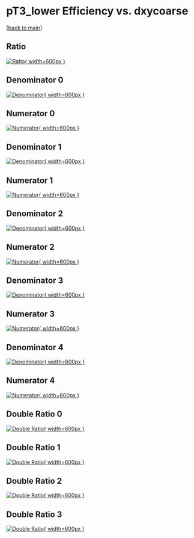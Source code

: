 # pT3_lower Efficiency vs. dxycoarse

[[back to main](./)]



## Ratio

[![Ratio](../mtv/var/pT3_lower_vtr_13_-1_eff_dxycoarse.png){ width=600px }](../mtv/var/pT3_lower_vtr_13_-1_eff_dxycoarse.pdf)

## Denominator 0

[![Denominator](../mtv/den/pT3_lower_vtr_13_-1_eff_dxycoarse_den0.png){ width=600px }](../mtv/den/pT3_lower_vtr_13_-1_eff_dxycoarse_den0.pdf)

## Numerator 0

[![Numerator](../mtv/num/pT3_lower_vtr_13_-1_eff_dxycoarse_num0.png){ width=600px }](../mtv/num/pT3_lower_vtr_13_-1_eff_dxycoarse_num0.pdf)

## Denominator 1

[![Denominator](../mtv/den/pT3_lower_vtr_13_-1_eff_dxycoarse_den1.png){ width=600px }](../mtv/den/pT3_lower_vtr_13_-1_eff_dxycoarse_den1.pdf)

## Numerator 1

[![Numerator](../mtv/num/pT3_lower_vtr_13_-1_eff_dxycoarse_num1.png){ width=600px }](../mtv/num/pT3_lower_vtr_13_-1_eff_dxycoarse_num1.pdf)

## Denominator 2

[![Denominator](../mtv/den/pT3_lower_vtr_13_-1_eff_dxycoarse_den2.png){ width=600px }](../mtv/den/pT3_lower_vtr_13_-1_eff_dxycoarse_den2.pdf)

## Numerator 2

[![Numerator](../mtv/num/pT3_lower_vtr_13_-1_eff_dxycoarse_num2.png){ width=600px }](../mtv/num/pT3_lower_vtr_13_-1_eff_dxycoarse_num2.pdf)

## Denominator 3

[![Denominator](../mtv/den/pT3_lower_vtr_13_-1_eff_dxycoarse_den3.png){ width=600px }](../mtv/den/pT3_lower_vtr_13_-1_eff_dxycoarse_den3.pdf)

## Numerator 3

[![Numerator](../mtv/num/pT3_lower_vtr_13_-1_eff_dxycoarse_num3.png){ width=600px }](../mtv/num/pT3_lower_vtr_13_-1_eff_dxycoarse_num3.pdf)

## Denominator 4

[![Denominator](../mtv/den/pT3_lower_vtr_13_-1_eff_dxycoarse_den4.png){ width=600px }](../mtv/den/pT3_lower_vtr_13_-1_eff_dxycoarse_den4.pdf)

## Numerator 4

[![Numerator](../mtv/num/pT3_lower_vtr_13_-1_eff_dxycoarse_num4.png){ width=600px }](../mtv/num/pT3_lower_vtr_13_-1_eff_dxycoarse_num4.pdf)

## Double Ratio 0

[![Double Ratio](../mtv/ratio/pT3_lower_vtr_13_-1_eff_dxycoarse_ratio0.png){ width=600px }](../mtv/ratio/pT3_lower_vtr_13_-1_eff_dxycoarse_ratio0.pdf)

## Double Ratio 1

[![Double Ratio](../mtv/ratio/pT3_lower_vtr_13_-1_eff_dxycoarse_ratio1.png){ width=600px }](../mtv/ratio/pT3_lower_vtr_13_-1_eff_dxycoarse_ratio1.pdf)

## Double Ratio 2

[![Double Ratio](../mtv/ratio/pT3_lower_vtr_13_-1_eff_dxycoarse_ratio2.png){ width=600px }](../mtv/ratio/pT3_lower_vtr_13_-1_eff_dxycoarse_ratio2.pdf)

## Double Ratio 3

[![Double Ratio](../mtv/ratio/pT3_lower_vtr_13_-1_eff_dxycoarse_ratio3.png){ width=600px }](../mtv/ratio/pT3_lower_vtr_13_-1_eff_dxycoarse_ratio3.pdf)

